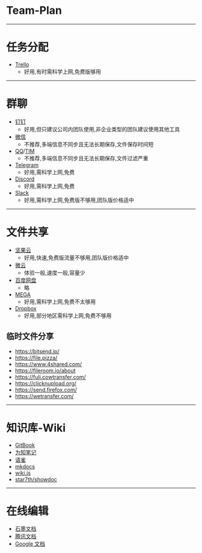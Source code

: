 # Team-Plan

---

# 任务分配
- [Trello](https://trello.com/)
    - 好用,有时需科学上网,免费版够用

---

# 群聊
- [钉钉](https://www.dingtalk.com)
    - 好用,但只建议公司内团队使用,非企业类型的团队建议使用其他工具
- [微信](https://weixin.qq.com/)
    - 不推荐,多端信息不同步且无法长期保存,文件保存时间短
- [QQ](https://im.qq.com/)/[TIM](https://office.qq.com/)
    - 不推荐,多端信息不同步且无法长期保存,文件过滤严重
- [Telegram](https://telegram.org/)
    - 好用,需科学上网,免费
- [Discord](https://discordapp.com/)
    - 好用,需科学上网,免费
- [Slack](https://slack.com)
    - 好用,需科学上网,免费版不够用,团队版价格适中

---

# 文件共享
- [坚果云](https://www.jianguoyun.com)
    - 好用,快速,免费版流量不够用,团队版价格适中
- [微云](https://www.weiyun.com/)
    - 体验一般,速度一般,容量少
- [百度网盘](https://pan.baidu.com/disk/home)
    - 略
- [MEGA](https://mega.nz/)
    - 好用,需科学上网,免费不太够用
- [Dropbox](https://www.dropbox.com)
    - 好用,部分地区需科学上网,免费不够用

## 临时文件分享
- https://bitsend.jp/
- https://file.pizza/
- https://www.4shared.com/
- https://fileroom.io/about
- https://fuli.cowtransfer.com/
- https://clicknupload.org/
- https://send.firefox.com/
- https://wetransfer.com/

---

# 知识库-Wiki
- [GitBook](https://www.gitbook.com/)
- [为知笔记](https://www.wiz.cn/)
- [语雀](https://www.yuque.com/)
- [mkdocs](https://www.mkdocs.org/)
- [wiki.js](https://wiki.js.org/)
- [star7th/showdoc](https://github.com/star7th/showdoc)

---

# 在线编辑
- [石墨文档](https://shimo.im/)
- [腾讯文档](https://docs.qq.com/)
- [Google 文档](https://docs.google.com/document)
